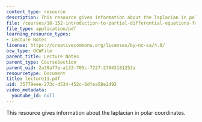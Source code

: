 ```yaml
---
content_type: resource
description: This resource gives information about the laplacian in polar coordinates.
file: /courses/18-152-introduction-to-partial-differential-equations-fall-2005/35779eee273cd534452c6dfea58e2d92_lecture11.pdf
file_type: application/pdf
learning_resource_types:
- Lecture Notes
license: https://creativecommons.org/licenses/by-nc-sa/4.0/
ocw_type: OCWFile
parent_title: Lecture Notes
parent_type: CourseSection
parent_uid: 2a38a77e-a133-705c-7227-27043181253a
resourcetype: Document
title: lecture11.pdf
uid: 35779eee-273c-d534-452c-6dfea58e2d92
video_metadata:
  youtube_id: null
---
```

This resource gives information about the laplacian in polar coordinates.